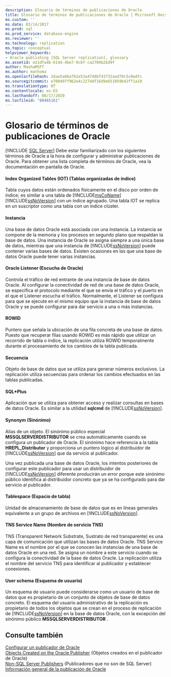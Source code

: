 ```yaml
---
description: Glosario de términos de publicaciones de Oracle
title: Glosario de términos de publicaciones de Oracle | Microsoft Docs
ms.custom: ''
ms.date: 03/14/2017
ms.prod: sql
ms.prod_service: database-engine
ms.reviewer: ''
ms.technology: replication
ms.topic: conceptual
helpviewer_keywords:
- Oracle publishing [SQL Server replication], glossary
ms.assetid: e21dfa4b-6144-4be7-9cbf-ca2709b2bd9f
author: MashaMSFT
ms.author: mathoma
ms.openlocfilehash: 2dae5a66a762e53a4748bf43732aed70c5c0edfc
ms.sourcegitcommit: e700497f962e4c2274df16d9e651059b42ff1a10
ms.translationtype: HT
ms.contentlocale: es-ES
ms.lasthandoff: 08/17/2020
ms.locfileid: "88465161"
---
```

# <a name="glossary-of-terms-for-oracle-publishing"></a>Glosario de términos de publicaciones de Oracle
[!INCLUDE [SQL Server](../../../includes/applies-to-version/sqlserver.md)]
  Debe estar familiarizado con los siguientes términos de Oracle a la hora de configurar y administrar publicaciones de Oracle. Para obtener una lista completa de términos de Oracle, vea la documentación en pantalla de Oracle.  
  
#### <a name="index-organized-tables-iot"></a>Index Organized Tables (IOT) (Tablas organizadas de índice)  
 Tabla cuyos datos están ordenados físicamente en el disco por orden de índice; es similar a una tabla de [!INCLUDE[msCoName](../../../includes/msconame-md.md)] [!INCLUDE[ssNoVersion](../../../includes/ssnoversion-md.md)] con un índice agrupado. Una tabla IOT se replica en un suscriptor como una tabla con un índice clúster.  
  
#### <a name="instance"></a>Instancia  
 Una base de datos Oracle está asociada con una instancia. La instancia se compone de la memoria y los procesos en segundo plano que respaldan la base de datos. Una instancia de Oracle se asigna siempre a una única base de datos, mientras que una instancia de [!INCLUDE[ssNoVersion](../../../includes/ssnoversion-md.md)] puede contener varias bases de datos. Existen ocasiones en las que una base de datos Oracle puede tener varias instancias.  
  
#### <a name="oracle-listener"></a>Oracle Listener (Escucha de Oracle)  
 Controla el tráfico de red entrante de una instancia de base de datos Oracle. Al configurar la conectividad de red de una base de datos Oracle, se especifica el protocolo mediante el que se envía el tráfico y el puerto en el que el Listener escucha el tráfico. Normalmente, el Listener se configura para que se ejecute en el mismo equipo que la instancia de base de datos Oracle y se puede configurar para dar servicio a una o más instancias.  
  
#### <a name="rowid"></a>ROWID  
 Puntero que señala la ubicación de una fila concreta de una base de datos. Puesto que recuperar filas usando ROWID es más rápido que utilizar un recorrido de tabla o índice, la replicación utiliza ROWID temporalmente durante el procesamiento de los cambios de la tabla publicada.  
  
#### <a name="sequence"></a>Secuencia  
 Objeto de base de datos que se utiliza para generar números exclusivos. La replicación utiliza secuencias para ordenar los cambios efectuados en las tablas publicadas.  
  
#### <a name="sqlplus"></a>SQL\*Plus  
 Aplicación que se utiliza para obtener acceso y realizar consultas en bases de datos Oracle. Es similar a la utilidad  **sqlcmd** de [!INCLUDE[ssNoVersion](../../../includes/ssnoversion-md.md)].  
  
#### <a name="synonym"></a>Synonym (Sinónimo)  
 Alias de un objeto. El sinónimo público especial **MSSQLSERVERDISTRIBUTOR** se crea automáticamente cuando se configura un publicador de Oracle. El sinónimo hace referencia a la tabla **HREPL_Distributor** y proporciona un puntero lógico al distribuidor de [!INCLUDE[ssNoVersion](../../../includes/ssnoversion-md.md)] que da servicio al publicador.  
  
 Una vez publicada una base de datos Oracle, los intentos posteriores de configurar este publicador para usar un distribuidor de [!INCLUDE[ssNoVersion](../../../includes/ssnoversion-md.md)] diferente producirán un error porque este sinónimo público identifica al distribuidor concreto que ya se ha configurado para dar servicio al publicador.  
  
#### <a name="tablespace"></a>Tablespace (Espacio de tabla)  
 Unidad de almacenamiento de base de datos que es en líneas generales equivalente a un grupo de archivos en [!INCLUDE[ssNoVersion](../../../includes/ssnoversion-md.md)].  
  
#### <a name="tns-service-name"></a>TNS Service Name (Nombre de servicio TNS)  
 TNS (Transparent Network Substrate, Sustrato de red transparente) es una capa de comunicación que utilizan las bases de datos Oracle. TNS Service Name es el nombre por el que se conocen las instancias de una base de datos Oracle en una red. Se asigna un nombre a este servicio cuando se configura la conectividad de la base de datos Oracle. La replicación utiliza el nombre del servicio TNS para identificar al publicador y establecer conexiones.  
  
#### <a name="user-schema"></a>User schema (Esquema de usuario)  
 Un esquema de usuario puede considerarse como un usuario de base de datos que es propietario de un conjunto de objetos de base de datos concreto. El esquema del usuario administrativo de la replicación es propietario de todos los objetos que se crean en el proceso de replicación de [!INCLUDE[ssNoVersion](../../../includes/ssnoversion-md.md)] en la base de datos Oracle, con la excepción del sinónimo público **MSSQLSERVERDISTRIBUTOR** .  
  
## <a name="see-also"></a>Consulte también  
 [Configurar un publicador de Oracle](../../../relational-databases/replication/non-sql/configure-an-oracle-publisher.md)   
 [Objects Created on the Oracle Publisher](../../../relational-databases/replication/non-sql/objects-created-on-the-oracle-publisher.md)  (Objetos creados en el publicador de Oracle)  
 [Non-SQL Server Publishers](../../../relational-databases/replication/non-sql/non-sql-server-publishers.md)  (Publicadores que no son de SQL Server)  
 [Información general de la publicación de Oracle](../../../relational-databases/replication/non-sql/oracle-publishing-overview.md)  
  
  
